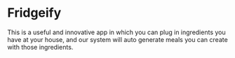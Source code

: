 # Fridgeify
This is a useful and innovative app in which you can plug in ingredients you have at your house, and our system will auto generate meals you can create with those ingredients.
